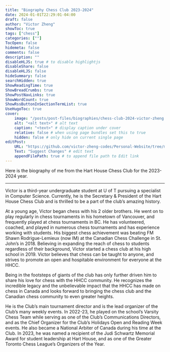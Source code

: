```yaml
---
title: "Biography Chess Club 2023-2024"
date: 2024-01-01T22:29:01-04:00
draft: false
author: "Victor Zheng"
showToc: true
tags: ["chess"]
categories: [""]
TocOpen: false
hidemeta: false
comments: false
description: ""
disableHLJS: true # to disable highlightjs
disableShare: false
disableHLJS: false
hideSummary: false
searchHidden: true
ShowReadingTime: true
ShowBreadCrumbs: true
ShowPostNavLinks: true
ShowWordCount: true
ShowRssButtonInSectionTermList: true
UseHugoToc: true
cover:
    image: "/posts/post-files/biographies/chess-club-2024-victor-zheng.jpg" # image path/url
    alt: "<alt text>" # alt text
    caption: "<text>" # display caption under cover
    relative: false # when using page bundles set this to true
    hidden: false # only hide on current single page
editPost:
    URL: "https://github.com/victor-zheng-codes/Personal-Website/tree/main/content"
    Text: "Suggest Changes" # edit text
    appendFilePath: true # to append file path to Edit link
---
```


Here is the biography of me from the Hart House Chess Club for the 2023-2024 year.

---- 

Victor is a third-year undergraduate student at U of T pursuing a specialist in Computer Science. Currently, he is the Secretary & President of the Hart House Chess Club and is thrilled to be a part of the club’s amazing history.

At a young age, Victor began chess with his 2 older brothers. He went on to play regularly in chess tournaments in his hometown of Vancouver, and frequently played at chess tournaments in BC. He has volunteered, coached, and played in numerous chess tournaments and has experience working with students. His biggest chess achievement was beating FM Shawn Rodrigue-Lemieux (now IM) at the Canadian Chess Challenge in St. John’s in 2018. Believing in expanding the reach of chess to students regardless of their background, Victor started a chess club at his high school in 2019. Victor believes that chess can be taught to anyone, and strives to promote an open and hospitable environment for everyone at the HHCC.


Being in the footsteps of giants of the club has only further driven him to share his love for chess with the HHCC community. He recognizes the incredible legacy and the unbelievable impact that the HHCC has made on chess in Canada and looks forward to bringing the chess club and the Canadian chess community to even greater heights.

He is the Club’s main tournament director and is the lead organizer of the Club’s many weekly events. In 2022-23, he played on the school’s Varsity Chess Team while serving as one of the Club’s Communications Directors, and as the Chief Organizer for the Club’s Holidays Open and Reading Week events. He also became a National Arbiter of Canada during his time at the Club. In 2023, he was named a recipient of the Judi Schwartz  Memorial Award for student leadership at Hart House, and as one of the Greater Toronto Chess League’s Organizers of the Year.